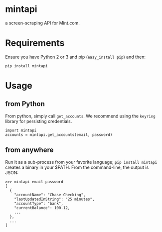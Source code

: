 mintapi
=======

a screen-scraping API for Mint.com.

Requirements
===
Ensure you have Python 2 or 3 and pip (`easy_install pip`) and then:

    pip install mintapi

Usage
===

from Python
---
From python, simply call `get_accounts`. We recommend using the
`keyring` library for persisting credentials.

    import mintapi
    accounts = mintapi.get_accounts(email, password)

from anywhere
---
Run it as a sub-process from your favorite language; `pip install mintapi` creates a binary in your $PATH. From the command-line, the output is JSON:

    >>> mintapi email password
    [
      {
        "accountName": "Chase Checking", 
        "lastUpdatedInString": "25 minutes", 
        "accountType": "bank", 
        "currentBalance": 100.12,
        ...
      },
      ...
    ]
